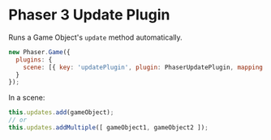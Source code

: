 Phaser 3 Update Plugin
======================

Runs a Game Object's `update` method automatically.

```javascript
new Phaser.Game({
  plugins: {
    scene: [{ key: 'updatePlugin', plugin: PhaserUpdatePlugin, mapping: 'updates' }]
  }
});
```

In a scene:

```javascript
this.updates.add(gameObject);
// or
this.updates.addMultiple([ gameObject1, gameObject2 ]);
```
